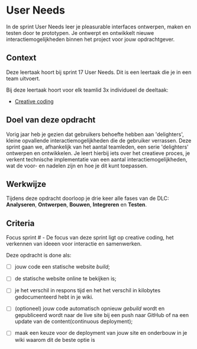 
# User Needs

In de sprint User Needs leer je pleasurable interfaces ontwerpen, maken en testen door te prototypen. Je ontwerpt en ontwikkelt nieuwe interactiemogelijkheden binnen het project voor jouw opdrachtgever.

## Context

Deze leertaak hoort bij sprint 17 User Needs. Dit is een leertaak die je in een team uitvoert.

Bij deze leertaak hoort voor elk teamlid 3x individueel de deeltaak:
- [Creative coding](https://github.com/fdnd-task/back-to-static-creative-coding)

## Doel van deze opdracht

Vorig jaar heb je gezien dat gebruikers behoefte hebben aan 'delighters', kleine opvallende interactiemogelijkheden die de gebruiker verrassen. Deze sprint gaan we, afhankelijk van het aantal teamleden, een serie 'delighters' ontwerpen en ontwikkelen. Je leert hierbij iets over het creatieve proces, je verkent technische implementatie van een aantal interactiemogelijkheden, wat de voor- en nadelen zijn en hoe je dit kunt toepassen.

## Werkwijze

Tijdens deze opdracht doorloop je drie keer alle fases van de DLC: **Analyseren**, **Ontwerpen**, **Bouwen**, **Integreren** en **Testen**.



## Criteria

Focus sprint # - De focus van deze sprint ligt op creative coding, het verkennen van ideeen voor interactie en samenwerken.

Deze opdracht is done als:
- [ ] jouw code een statische website *‌build*;
- [ ] de statische website online te bekijken is;
- [ ] je het verschil in respons tijd en het het verschil in kilobytes gedocumenteerd hebt in je wiki.
- [ ] (optioneel) jouw code automatisch opnieuw *gebuild* wordt en gepubliceerd wordt naar de live site bij een push naar GitHub of na een update van de content(continuous deployment);
- [ ] maak een keuze voor de deployment van jouw site en onderbouw in je wiki waarom dit de beste optie is


